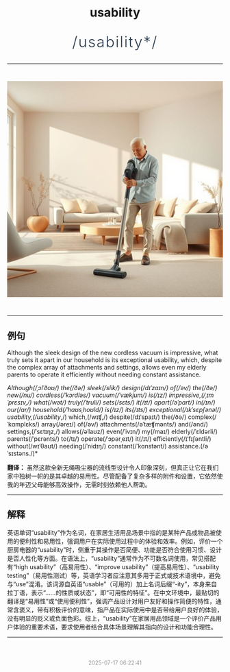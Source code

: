 <div align="center">

# usability

<div style="margin: 30px 0;">
<h1 style="font-size: 2.5em; font-weight: 300; letter-spacing: 2px; margin: 0; color: #2c3e50;">
/usability*/
</h1>
</div>

</div>

---

<div align="center" style="margin: 40px 0;">

![usability](images/usability.png)

</div>

---

## 例句

Although the sleek design of the new cordless vacuum is impressive, what truly sets it apart in our household is its exceptional usability, which, despite the complex array of attachments and settings, allows even my elderly parents to operate it efficiently without needing constant assistance.

*Although(/ˌɔlˈðoʊ/) the(/ðə/) sleek(/slik/) design(/dɪˈzaɪn/) of(/əv/) the(/ðə/) new(/nu/) cordless(/ˈkɔrdləs/) vacuum(/ˈvækjum/) is(/ɪz/) impressive,(/ˌɪmˈprɛsɪv,/) what(/wət/) truly(/ˈtruli/) sets(/sɛts/) it(/ɪt/) apart(/əˈpɑrt/) in(/ɪn/) our(/ɑr/) household(/ˈhaʊsˌhoʊld/) is(/ɪz/) its(/ɪts/) exceptional(/ɪkˈsɛpʃənəl/) usability,(/usability*,/) which,(/wɪʧ,/) despite(/dɪˈspaɪt/) the(/ðə/) complex(/ˈkɑmplɛks/) array(/əreɪ/) of(/əv/) attachments(/əˈtæʧmənts/) and(/ənd/) settings,(/ˈsɛtɪŋz,/) allows(/əˈlaʊz/) even(/ˈivɪn/) my(/maɪ/) elderly(/ˈɛldərli/) parents(/ˈpɛrənts/) to(/tɪ/) operate(/ˈɔpərˌeɪt/) it(/ɪt/) efficiently(/ɪˈfɪʃəntli/) without(/wɪˈθaʊt/) needing(/ˈnidɪŋ/) constant(/ˈkɑnstənt/) assistance.(/əˈsɪstəns./)*

**翻译：** 虽然这款全新无绳吸尘器的流线型设计令人印象深刻，但真正让它在我们家中独树一帜的是其卓越的易用性。尽管配备了复杂多样的附件和设置，它依然使我的年迈父母能够高效操作，无需时刻依赖他人帮助。

---

## 解释

英语单词“usability”作为名词，在家居生活用品场景中指的是某种产品或物品被使用的便利性和易用性，强调用户在实际使用过程中的体验和效率。例如，评价一个厨房电器的“usability”时，侧重于其操作是否简便、功能是否符合使用习惯、设计是否人性化等方面。在语法上，“usability”通常作为不可数名词使用，常见搭配有“high usability”（高易用性）、“improve usability”（提高易用性）、“usability testing”（易用性测试）等，英语学习者应注意其多用于正式或技术语境中，避免与“use”混淆。该词源自英语“usable”（可用的）加上名词后缀“-ity”，本身来自拉丁语，表示“……的性质或状态”，即“可用性的特征”。在中文环境中，最贴切的翻译是“易用性”或“使用便利性”，强调产品设计对用户友好和操作简便的特性，通常含褒义，带有积极评价的意味，指产品在实际使用中是否带给用户良好的体验，没有明显的贬义或负面色彩。综上，“usability”在家居用品领域是一个评价产品用户体验的重要术语，要求使用者结合具体场景理解其指向的设计和功能合理性。


---

<div align="center" style="margin-top: 50px;">
<small style="color: #999; font-size: 0.9em;">2025-07-17 06:22:41</small>
</div>
